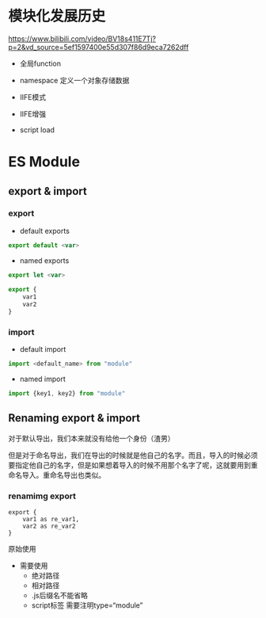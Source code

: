 # 模块化发展历史

https://www.bilibili.com/video/BV18s411E7Tj?p=2&vd_source=5ef1597400e55d307f86d9eca7262dff

- 全局function
- namespace 定义一个对象存储数据
- IIFE模式
- IIFE增强

- script load



# ES Module

## export & import

### export

- default exports

```javascript
export default <var>
```



- named exports

```js
export let <var>
    
export {
    var1
  	var2
}
```



### import

- default import

```js
import <default_name> from "module"
```



- named import

```js
import {key1, key2} from "module"
```



## Renaming export & import

对于默认导出，我们本来就没有给他一个身份（渣男）

但是对于命名导出，我们在导出的时候就是他自己的名字。而且，导入的时候必须要指定他自己的名字，但是如果想着导入的时候不用那个名字了呢，这就要用到重命名导入。重命名导出也类似。



### renamimg export

```
export {
	var1 as re_var1,
	var2 as re_var2
}
```





原始使用

- 需要使用
  - 绝对路径
  - 相对路径
  - .js后缀名不能省略
  - script标签 需要注明type=“module”
